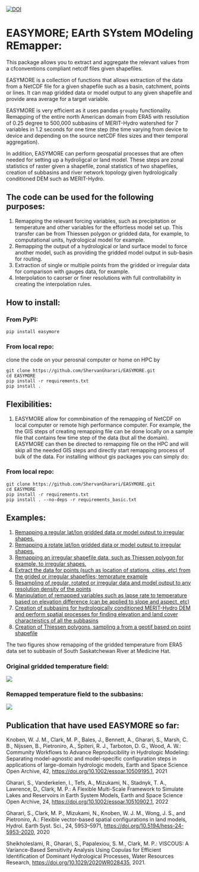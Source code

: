 [![DOI](https://zenodo.org/badge/316842913.svg)](https://zenodo.org/badge/latestdoi/316842913)

# EASYMORE; EArth SYstem MOdeling REmapper:

This package allows you to extract and aggregate the relevant values from a
cfconventions compliant netcdf files given shapefiles.

EASYMORE is a collection of functions that allows extraction of the data from a NetCDF file for a given shapefile such as a basin, catchment, points or lines. It can map gridded data or model output to any given shapefile and provide area average for a target variable.

EASYMORE is very efficient as it uses pandas `groupby` functionality. Remapping of the entire north American domain from ERA5 with resolution of 0.25 degree to 500,000 subbasins of MERIT-Hydro watershed for 7 variables in 1.2 seconds for one time step (the time varying from device to device and depending on the source netCDF files sizes and their temporal aggregation).

In addition, EASYMORE can perform geospatial processes that are often needed for setting up a hydroligcal or land model. These steps are zonal statistics of raster given a shapefile, zonal statistics of two shapefiles, creation of subbasins and river network topology given hydrologically conditioned DEM such as MERIT-Hydro.

## The code can be used for the following purposes:

1. Remapping the relevant forcing variables, such as precipitation or temperature and other variables for the effortless model set up. This transfer can be from Thiessen polygon or gridded data, for example, to computational units, hydrological model for example.
2. Remapping the output of a hydrological or land surface model to force another model, such as providing the gridded model output in sub-basin for routing.
3. Extraction of single or multiple points from the gridded or irregular data for comparison with gauges data, for example.
4. Interpolation to caorser or finer resolutions with full controllability in creating the interpolation rules.

## How to install:

### From PyPI:

`pip install easymore`

### From local repo:

clone the code on your perosnal computer or home on HPC by

```
git clone https://github.com/ShervanGharari/EASYMORE.git
cd EASYMORE
pip install -r requirements.txt
pip install .
```

## Flexibilities:

1. EASYMORE allow for commbination of the remapping of NetCDF on local computer or remote high performance computer. For example, the the GIS steps of creating remapping file can be done locally on a sample file that contains few time step of the data (but all the domain). EASYMORE can then be directed to remapping file on the HPC and will skip all the needed GIS steps and directly start remapping process of bulk of the data. For installing without gis packages you can simply do:

### From local repo:

```
git clone https://github.com/ShervanGharari/EASYMORE.git
cd EASYMORE
pip install -r requirements.txt
pip install . --no-deps -r requirements_basic.txt
```

## Examples:

1. [Remapping a regular lat/lon gridded data or model output to irregular shapes.](https://github.com/ShervanGharari/EASYMORE/blob/main/examples/Chapter1_E1.ipynb)
2. [Remapping a rotate lat/lon gridded data or model output to irregular shapes.](https://github.com/ShervanGharari/EASYMORE/blob/main/examples/Chapter1_E2.ipynb)
3. [Remapping an irregular shapefile data, such as Thiessen polygon for example, to irregular shapes.](https://github.com/ShervanGharari/EASYMORE/blob/main/examples/Chapter1_E3.ipynb)
4. [Extract the data for points (such as location of stations, cities, etc) from the grided or irregular shapefiles; temprature example](https://github.com/ShervanGharari/EASYMORE/blob/main/examples/Chapter1_E4.ipynb)
5. [Resampling of regular, rotated or irregular data and model output to any resolution density of the points](https://github.com/ShervanGharari/EASYMORE/blob/main/examples/Chapter1_E5.ipynb)
6. [Manipulation of remapped variables such as lapse rate to temperature based on elevation difference (can be applied to slope and aspect, etc)](https://github.com/ShervanGharari/EASYMORE/blob/main/examples/Chapter1_E6.ipynb)
7. [Creation of subbasins for hydrologically conditioned MERIT-Hydro DEM and perform spatial processes for finding elevation and land cover characteistics of all the subbasins](https://github.com/ShervanGharari/EASYMORE/blob/main/examples/Chapter2_E1.ipynb)
8. [Creation of Thiessen polygons, sampling a from a geotif based on point shapefile](https://github.com/ShervanGharari/EASYMORE/blob/main/examples/Chapter2_E2.ipynb)

The two figures show remapping of the gridded temperature from ERA5 data set to subbasin of South Saskatchewan River at Medicine Hat.

### Original gridded temperature field:

![](https://github.com/ShervanGharari/EASYMORE/blob/main/fig/Gird.png)

### Remapped temperature field to the subbasins:

![](https://github.com/ShervanGharari/EASYMORE/blob/main/fig/Remapped.png)

## Publication that have used EASYMORE so far:

Knoben, W. J. M., Clark, M. P., Bales, J., Bennett, A., Gharari, S., Marsh, C. B., Nijssen, B., Pietroniro, A., Spiteri, R. J., Tarboton, D. G., Wood, A. W.: Community Workflows to Advance Reproducibility in Hydrologic Modeling: Separating model-agnostic and model-specific configuration steps in applications of large-domain hydrologic models, Earth and Space Science Open Archive, 42, https://doi.org/10.1002/essoar.10509195.1, 2021

Gharari, S., Vanderkelen, I., Tefs, A., Mizukami, N., Stadnyk, T. A., Lawrence, D., Clark, M. P.: A Flexible Multi-Scale Framework to Simulate Lakes and Reservoirs in Earth System Models, Earth and Space Science Open Archive, 24, https://doi.org/10.1002/essoar.10510902.1, 2022

Gharari, S., Clark, M. P., Mizukami, N., Knoben, W. J. M., Wong, J. S., and Pietroniro, A.: Flexible vector-based spatial configurations in land models, Hydrol. Earth Syst. Sci., 24, 5953–5971, https://doi.org/10.5194/hess-24-5953-2020, 2020

Sheikholeslami, R., Gharari, S., Papalexiou, S. M., Clark, M. P.: VISCOUS: A Variance-Based Sensitivity Analysis Using Copulas for Efficient Identification of Dominant Hydrological Processes, Water Resources Research, https://doi.org/10.1029/2020WR028435, 2021.
